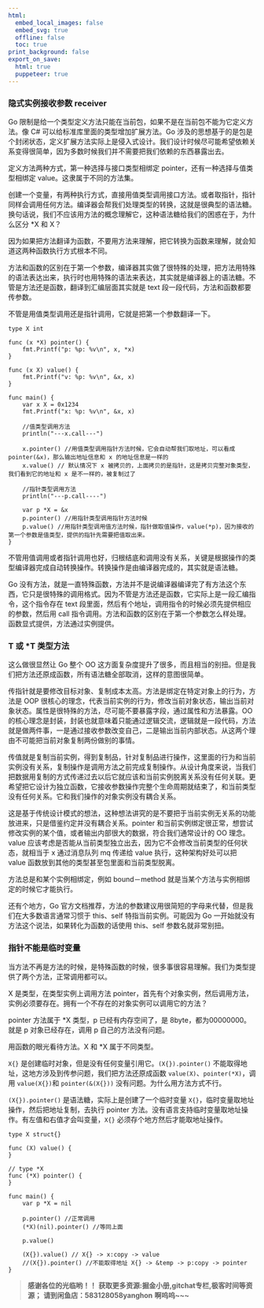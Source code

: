 ```yaml
---
html:
  embed_local_images: false
  embed_svg: true
  offline: false
  toc: true
print_background: false
export_on_save:
  html: true
  puppeteer: true
---
```

### 隐式实例接收参数 receiver

Go 限制是给一个类型定义方法只能在当前包，如果不是在当前包不能为它定义方法。像 C# 可以给标准库里面的类型增加扩展方法。Go
涉及的思想基于的是包是个封闭状态，定义扩展方法实际上是侵入式设计。我们设计时候尽可能希望依赖关系变得很简单，因为多数时候我们并不需要把我们依赖的东西暴露出去。

定义方法两种方式，第一种选择与接口类型相绑定 pointer，还有一种选择与值类型相绑定 value。这隶属于不同的方法集。

创建一个变量，有两种执行方式，直接用值类型调用接口方法。或者取指针，指针同样会调用任何方法。编译器会帮我们处理类型的转换，这就是很典型的语法糖。换句话说，我们不应该用方法的概念理解它，这种语法糖给我们的困惑在于，为什么区分
*X 和 X？

因为如果把方法翻译为函数，不要用方法来理解，把它转换为函数来理解，就会知道这两种函数执行方式根本不同。

方法和函数的区别在于第一个参数，编译器其实做了很特殊的处理，把方法用特殊的语法表达出来，执行时也用特殊的语法来表达，其实就是编译器上的语法糖。不管是方法还是函数，翻译到汇编层面其实就是
text 段一段代码，方法和函数都要传参数。

不管是用值类型调用还是指针调用，它就是把第一个参数翻译一下。

    
    
    type X int
    
    func (x *X) pointer() {
        fmt.Printf("p: %p: %v\n", x, *x)
    }
    
    func (x X) value() {
        fmt.Printf("v: %p: %v\n", &x, x)
    }
    
    func main() {
        var x X = 0x1234
        fmt.Printf("x: %p: %v\n", &x, x)
    
        //值类型调用方法
        println("---x.call---")
    
        x.pointer() //用值类型调用指针方法时候，它会自动帮我们取地址，可以看成 pointer(&x)，那么输出地址信息和 x 的地址信息是一样的
        x.value() // 默认情况下 x 被拷贝的，上面拷贝的是指针，这是拷贝完整对象类型，我们看到它的地址和 x 是不一样的，被复制过了
    
        //指针类型调用方法
        println("---p.call----")
    
        var p *X = &x
        p.pointer() //用指针类型调用指针方法时候
        p.value() //用指针类型调用值方法时候，指针做取值操作，value(*p)，因为接收的第一个参数是值类型，提供的指针先需要把值取出来。
    }
    

不管用值调用或者指针调用也好，归根结底和调用没有关系，关键是根据操作的类型编译器完成自动转换操作。转换操作是由编译器完成的，其实就是语法糖。

Go
没有方法，就是一直特殊函数，方法并不是说编译器编译完了有方法这个东西，它只是很特殊的调用格式。因为不管是方法还是函数，它实际上是一段汇编指令，这个指令存在
text 段里面，然后有个地址，调用指令的时候必须先提供相应的参数，然后用 call
指令调用。方法和函数的区别在于第一个参数怎么样处理。函数显式提供，方法通过实例提供。

### T 或 *T 类型方法

这么做很显然让 Go 整个 OO 这方面复杂度提升了很多，而且相当的别扭。但是我们把方法还原成函数，所有语法糖全部取消，这样的意图很简单。

传指针就是要修改目标对象、复制成本太高。方法是绑定在特定对象上的行为，方法是 OOP
很核心的理念，代表当前实例的行为，修改当前对象状态，输出当前对象状态。属性是很特殊的方法，尽可能不要暴露字段，通过属性和方法暴露。OO
的核心理念是封装，封装也就意味着只能通过逻辑交流，逻辑就是一段代码，方法就是做两件事，一是通过接收参数改变自己，二是输出当前内部状态。从这两个理由不可能把当前对象复制两份做别的事情。

传值就是复制当前实例，得到复制品，针对复制品进行操作，这里面的行为和当前实例没有关系，复制操作是调用方法之前完成复制操作。从设计角度来说，当我们把数据用复制的方式传递过去以后它就应该和当前实例脱离关系没有任何关联。更希望把它设计为独立函数，它接收参数操作完整个生命周期就结束了，和当前类型没有任何关系。它和我们操作的对象实例没有耦合关系。

这是基于传统设计模式的想法，这种想法讲究的是不要把于当前实例无关系的功能放进来，只是借鉴约定并没有耦合关系。pointer
和当前实例绑定很正常，想尝试修改实例的某个值，或者输出内部很大的数据，符合我们通常设计的 OO 理念。value
应该考虑是否能从当前类型独立出去，因为它不会修改当前类型的任何状态，就相当于 x 通过消息队列 mq 传递给 value 执行，这种架构好处可以把
value 函数放到其他的类型甚至包里面和当前类型脱离。

方法总是和某个实例相绑定，例如 bound－method 就是当某个方法与实例相绑定的时候它才能执行。

还有个地方，Go 官方文档推荐，方法的参数建议用很简短的字母来代替，但是我们在大多数语言通常习惯于 this、self 特指当前实例。可能因为 Go
一开始就没有方法这个说法，如果转化为函数的话使用 this、self 参数名就非常别扭。

### 指针不能是临时变量

当方法不再是方法的时候，是特殊函数的时候，很多事很容易理解。我们为类型提供了两个方法，正常调用都可以。

X 是类型，在类型实例上调用方法 pointer，首先有个对象实例，然后调用方法，实例必须要存在。拥有一个不存在的对象实例可以调用它的方法？

pointer 方法属于 *X 类型，p 已经有内存空间了，是 8byte，都为00000000。就是 p 对象已经存在，调用 p 自己的方法没有问题。

用函数的眼光看待方法。X 和 *X 属于不同类型。

`X{}` 是创建临时对象，但是没有任何变量引用它。`(X{}).pointer()` 不能取得地址，这地方涉及到传参问题，我们把方法还原成函数
`value(X)`、`pointer(*X)`，调用 `value(X{})`和 `pointer(&(X{}))` 没有问题。为什么用方法方式不行。

`(X{}).pointer()` 是语法糖，实际上是创建了一个临时变量 `X{}`，临时变量取地址操作，然后把地址复制，去执行 pointer
方法。没有语言支持临时变量取地址操作。有左值和右值才会叫变量，`X{}` 必须存个地方然后才能取地址操作。

    
    
    type X struct{}
    
    func (X) value() {
    }
    
    // type *X
    func (*X) pointer() {
    }
    
    func main() {
        var p *X = nil
    
        p.pointer() //正常调用
        (*X)(nil).pointer() //等同上面
    
        p.value()
    
        (X{}).value() // X{} -> x:copy -> value
        //(X{}).pointer() //不能取得地址 X{} -> &temp -> p:copy -> pointer
    }
    

> **感谢各位的光临哟！！**
> **获取更多资源:掘金小册,gitchat专栏,极客时间等资源；**
> **请到闲鱼店：583128058yanghon**
> **啊呜呜~~~**